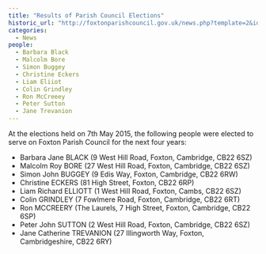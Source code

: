 ```yaml
---
title: "Results of Parish Council Elections"
historic_url: "http://foxtonparishcouncil.gov.uk/news.php?template=2&id=294"
categories:
  - News
people:
  - Barbara Black
  - Malcolm Bore
  - Simon Buggey
  - Christine Eckers
  - Liam Eliiot
  - Colin Grindley
  - Ron McCreeey
  - Peter Sutton
  - Jane Trevanion
---
```


At the elections held on 7th May 2015, the following people were elected to serve on Foxton Parish Council for the next four years:

 * Barbara Jane BLACK (9 West Hill Road, Foxton, Cambridge, CB22 6SZ)
 * Malcolm Roy BORE (27 West Hill Road, Foxton, Cambridge, CB22 6SZ)
 * Simon John BUGGEY (9 Edis Way, Foxton, Cambridge, CB22 6RW)
 * Christine ECKERS (81 High Street, Foxton, CB22 6RP)
 * Liam Richard ELLIOTT (1 West Hill Road, Foxton, Cambs, CB22 6SZ)
 * Colin GRINDLEY (7 Fowlmere Road, Foxton, Cambridge, CB22 6RT)
 * Ron MCCREERY (The Laurels, 7 High Street, Foxton, Cambridge, CB22 6SP)
 * Peter John SUTTON (2 West Hill Road, Foxton, Cambridge, CB22 6SZ)
 * Jane Catherine TREVANION (27 Illingworth Way, Foxton, Cambridgeshire, CB22 6RY)